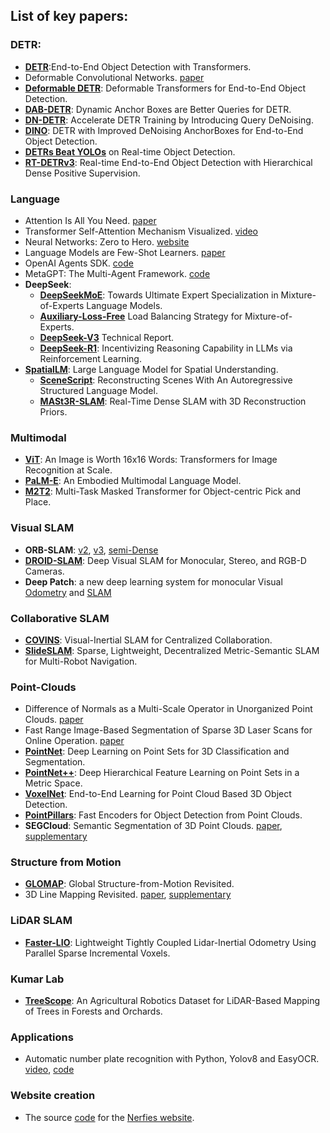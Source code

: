## List of key papers:
### DETR:
- [**DETR**](https://arxiv.org/abs/2005.12872):End-to-End Object Detection with Transformers. 
- Deformable Convolutional Networks. [paper](https://arxiv.org/abs/1703.06211)  
- [**Deformable DETR**](https://arxiv.org/abs/2010.04159): Deformable Transformers for End-to-End Object Detection.  
- [**DAB-DETR**](https://arxiv.org/abs/2201.12329): Dynamic Anchor Boxes are Better Queries for DETR.  
- [**DN-DETR**](https://arxiv.org/abs/2203.01305): Accelerate DETR Training by Introducing Query DeNoising.  
- [**DINO**](https://arxiv.org/abs/2203.03605): DETR with Improved DeNoising AnchorBoxes for End-to-End Object Detection.  
- [**DETRs Beat YOLOs**](https://arxiv.org/abs/2304.08069) on Real-time Object Detection.  
- [**RT-DETRv3**](https://arxiv.org/abs/2409.08475): Real-time End-to-End Object Detection with Hierarchical Dense Positive Supervision.

### Language
- Attention Is All You Need. [paper](https://arxiv.org/abs/1706.03762)  
- Transformer Self-Attention Mechanism Visualized. [video](https://www.youtube.com/watch?v=u8pSGp__0Xk)  
- Neural Networks: Zero to Hero. [website](https://karpathy.ai/zero-to-hero.html)  
- Language Models are Few-Shot Learners. [paper](https://arxiv.org/abs/2005.14165)  
- OpenAI Agents SDK. [code](https://github.com/openai/openai-agents-python?tab=readme-ov-file)  
- MetaGPT: The Multi-Agent Framework. [code](https://github.com/geekan/MetaGPT)
- **DeepSeek**:
    - [**DeepSeekMoE**](https://arxiv.org/abs/2401.06066): Towards Ultimate Expert Specialization in Mixture-of-Experts Language Models.
    - [**Auxiliary-Loss-Free**](https://arxiv.org/abs/2408.15664) Load Balancing Strategy for Mixture-of-Experts.
    - [**DeepSeek-V3**](https://arxiv.org/abs/2412.19437) Technical Report.
    - [**DeepSeek-R1**](https://arxiv.org/abs/2501.12948): Incentivizing Reasoning Capability in LLMs via Reinforcement Learning.
- [**SpatialLM**](https://manycore-research.github.io/SpatialLM): Large Language Model for Spatial Understanding.
    - [**SceneScript**](https://arxiv.org/abs/2403.13064): Reconstructing Scenes With An Autoregressive Structured Language Model.
    - [**MASt3R-SLAM**](https://arxiv.org/abs/2412.12392): Real-Time Dense SLAM with 3D Reconstruction Priors.

### Multimodal
- [**ViT**](https://arxiv.org/abs/2010.11929): An Image is Worth 16x16 Words: Transformers for Image Recognition at Scale.  
- [**PaLM-E**](https://arxiv.org/abs/2303.03378): An Embodied Multimodal Language Model.
- [**M2T2**](https://arxiv.org/abs/2311.00926): Multi-Task Masked Transformer for Object-centric Pick and Place.
[]()

### Visual SLAM
- **ORB-SLAM**: [v2](https://arxiv.org/abs/1610.06475), [v3](https://arxiv.org/abs/2007.11898), [semi-Dense](https://www.roboticsproceedings.org/rss11/p41.pdf)  
- [**DROID-SLAM**](https://arxiv.org/abs/2108.10869): Deep Visual SLAM for Monocular, Stereo, and RGB-D Cameras.
- **Deep Patch**: a new deep learning system for monocular Visual [Odometry](https://arxiv.org/abs/2208.04726) and [SLAM](https://arxiv.org/abs/2408.01654)  
[]()

### Collaborative SLAM
- [**COVINS**](https://arxiv.org/abs/2108.05756): Visual-Inertial SLAM for Centralized Collaboration.
- [**SlideSLAM**](https://arxiv.org/abs/2406.17249): Sparse, Lightweight, Decentralized Metric-Semantic SLAM for Multi-Robot Navigation. 
[]()  

### Point-Clouds
- Difference of Normals as a Multi-Scale Operator in Unorganized Point Clouds. [paper](https://arxiv.org/abs/1209.1759)  
- Fast Range Image-Based Segmentation of Sparse 3D Laser Scans for Online Operation. [paper](https://www.ipb.uni-bonn.de/pdfs/bogoslavskyi16iros.pdf)  
- [**PointNet**](https://arxiv.org/abs/1612.00593): Deep Learning on Point Sets for 3D Classification and Segmentation. 
- [**PointNet++**](https://arxiv.org/abs/1706.02413): Deep Hierarchical Feature Learning on Point Sets in a Metric Space.
- [**VoxelNet**](https://arxiv.org/abs/1711.06396): End-to-End Learning for Point Cloud Based 3D Object Detection.
- [**PointPillars**](https://arxiv.org/abs/1812.05784): Fast Encoders for Object Detection from Point Clouds.
- **SEGCloud**: Semantic Segmentation of 3D Point Clouds. [paper](https://arxiv.org/abs/1710.07563), [supplementary](https://cvgl.stanford.edu/projects/segcloud/supplementary.pdf)  
[]()

### Structure from Motion
- [**GLOMAP**](https://arxiv.org/abs/2407.20219): Global Structure-from-Motion Revisited.
- 3D Line Mapping Revisited. [paper](https://arxiv.org/abs/2303.17504), [supplementary](http://b1ueber2y.me/projects/LIMAP/limap-supp.pdf)  
 

### LiDAR SLAM 
- [**Faster-LIO**](https://ieeexplore.ieee.org/stamp/stamp.jsp?tp=&arnumber=9718203): Lightweight Tightly Coupled Lidar-Inertial Odometry Using Parallel Sparse Incremental Voxels.  
[]()

### Kumar Lab
- [**TreeScope**](https://arxiv.org/abs/2310.02162): An Agricultural Robotics Dataset for LiDAR-Based Mapping of Trees in Forests and Orchards.  
[]()  

### Applications
- Automatic number plate recognition with Python, Yolov8 and EasyOCR. [video](https://www.youtube.com/watch?v=fyJB1t0o0ms), [code](https://github.com/computervisioneng/automatic-number-plate-recognition-python-yolov8)  

### Website creation
- The source [code](https://github.com/nerfies/nerfies.github.io) for the [Nerfies website](https://nerfies.github.io/).
